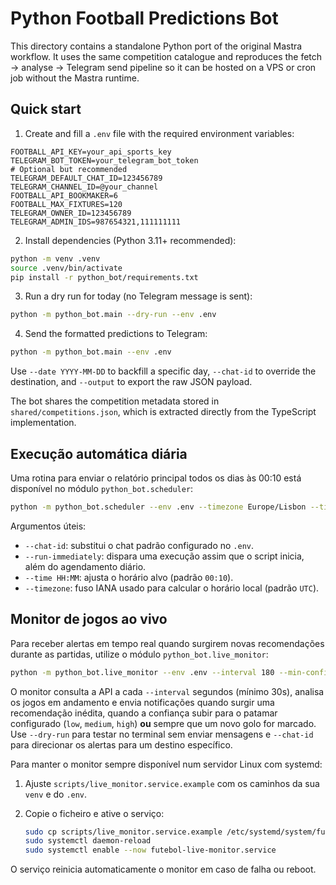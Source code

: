 # Python Football Predictions Bot

This directory contains a standalone Python port of the original Mastra workflow. It uses the same competition catalogue and reproduces the fetch → analyse → Telegram send pipeline so it can be hosted on a VPS or cron job without the Mastra runtime.

## Quick start

1. Create and fill a `.env` file with the required environment variables:

```env
FOOTBALL_API_KEY=your_api_sports_key
TELEGRAM_BOT_TOKEN=your_telegram_bot_token
# Optional but recommended
TELEGRAM_DEFAULT_CHAT_ID=123456789
TELEGRAM_CHANNEL_ID=@your_channel
FOOTBALL_API_BOOKMAKER=6
FOOTBALL_MAX_FIXTURES=120
TELEGRAM_OWNER_ID=123456789
TELEGRAM_ADMIN_IDS=987654321,111111111
```

2. Install dependencies (Python 3.11+ recommended):

```bash
python -m venv .venv
source .venv/bin/activate
pip install -r python_bot/requirements.txt
```

3. Run a dry run for today (no Telegram message is sent):

```bash
python -m python_bot.main --dry-run --env .env
```

4. Send the formatted predictions to Telegram:

```bash
python -m python_bot.main --env .env
```

Use `--date YYYY-MM-DD` to backfill a specific day, `--chat-id` to override the destination, and `--output` to export the raw JSON payload.

The bot shares the competition metadata stored in `shared/competitions.json`, which is extracted directly from the TypeScript implementation.

## Execução automática diária

Uma rotina para enviar o relatório principal todos os dias às 00:10 está disponível no módulo `python_bot.scheduler`:

```bash
python -m python_bot.scheduler --env .env --timezone Europe/Lisbon --time 00:10
```

Argumentos úteis:

- `--chat-id`: substitui o chat padrão configurado no `.env`.
- `--run-immediately`: dispara uma execução assim que o script inicia, além do agendamento diário.
- `--time HH:MM`: ajusta o horário alvo (padrão `00:10`).
- `--timezone`: fuso IANA usado para calcular o horário local (padrão `UTC`).

## Monitor de jogos ao vivo

Para receber alertas em tempo real quando surgirem novas recomendações durante as partidas, utilize o módulo `python_bot.live_monitor`:

```bash
python -m python_bot.live_monitor --env .env --interval 180 --min-confidence medium
```

O monitor consulta a API a cada `--interval` segundos (mínimo 30s), analisa os jogos em andamento e envia notificações quando surgir uma recomendação inédita, quando a confiança subir para o patamar configurado (`low`, `medium`, `high`) **ou** sempre que um novo golo for marcado. Use `--dry-run` para testar no terminal sem enviar mensagens e `--chat-id` para direcionar os alertas para um destino específico.

Para manter o monitor sempre disponível num servidor Linux com systemd:

1. Ajuste `scripts/live_monitor.service.example` com os caminhos da sua `venv` e do `.env`.
2. Copie o ficheiro e ative o serviço:

   ```bash
   sudo cp scripts/live_monitor.service.example /etc/systemd/system/futebol-live-monitor.service
   sudo systemctl daemon-reload
   sudo systemctl enable --now futebol-live-monitor.service
   ```

O serviço reinicia automaticamente o monitor em caso de falha ou reboot.
